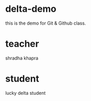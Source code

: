 # delta-demo
this is the demo for Git &amp; Github class.


# teacher 
shradha khapra

# student
lucky delta student